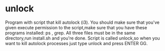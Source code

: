 # unlock
Program with script that kill autolock (i3).
You should make sure that you've given execute permission to the script,make sure that you have these programs installed: ps , grep.
All three files must be in the same directory,run install.sh and you're done. 
Script is called unlock,so when you want to kill autolock processes just type unlock and press ENTER GG.
